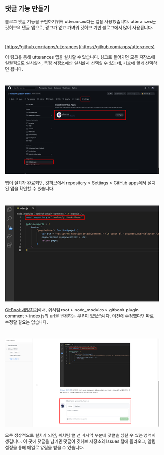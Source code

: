 ## 댓글 기능 만들기

블로그 댓글 기능을 구현하기위해 utterances라는 앱을 사용했습니다. utterances는 깃허브의 댓글 앱으로, 광고가 없고 가벼워 깃허브 기반 블로그에서 많이 사용됩니다.

&nbsp;

[https://github.com/apps/utterances](https://github.com/apps/utterances)

이 링크를 통해 utterances 앱을 설치할 수 있습니다. 링크로 들어가면 모든 저장소에 일괄적으로 설치할지, 특정 저장소에만 설치할지 선택할 수 있는데, 기호에 맞게 선택하면 됩니다.

&nbsp;

![utterances 앱 설치](../images/github_13.jpg)

앱이 설치가 완료되면, 깃허브에서 repository > Settings > GitHub apps에서 설치된 앱을 확인할 수 있습니다.

&nbsp;

![utterances 스크립트 설치](../images/github_5.jpg)

[GitBook 세팅하기](../setting_up_gitbook/README.md)에서, 위처럼 root > node_modules > gitbook-plugin-comment > index.js의 url을 변경하는 부분이 있었습니다. 이전에 수정했다면 따로 수정할 필요는 없습니다.

&nbsp;

![utterances 설치 완료](../images/github_14.jpg)

모두 정상적으로 설치가 되면, 위처럼 글 맨 마지막 부분에 댓글을 남길 수 있는 영역이 생깁니다. 이 곳에 댓글을 남기면 댓글이 깃허브 저장소의 Issues 탭에 올라오고, 알림 설정을 통해 메일로 알림을 받을 수 있습니다.

&nbsp;